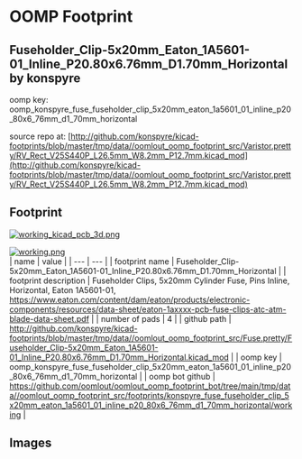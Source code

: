 # OOMP Footprint  
## Fuseholder_Clip-5x20mm_Eaton_1A5601-01_Inline_P20.80x6.76mm_D1.70mm_Horizontal  by konspyre  
  
oomp key: oomp_konspyre_fuse_fuseholder_clip_5x20mm_eaton_1a5601_01_inline_p20_80x6_76mm_d1_70mm_horizontal  
  
source repo at: [http://github.com/konspyre/kicad-footprints/blob/master/tmp/data//oomlout_oomp_footprint_src/Varistor.pretty/RV_Rect_V25S440P_L26.5mm_W8.2mm_P12.7mm.kicad_mod](http://github.com/konspyre/kicad-footprints/blob/master/tmp/data//oomlout_oomp_footprint_src/Varistor.pretty/RV_Rect_V25S440P_L26.5mm_W8.2mm_P12.7mm.kicad_mod)  
## Footprint  
  
[![working_kicad_pcb_3d.png](working_kicad_pcb_3d_600.png)](working_kicad_pcb_3d.png)  
  
[![working.png](working_600.png)](working.png)  
| name | value | 
| --- | --- | 
| footprint name | Fuseholder_Clip-5x20mm_Eaton_1A5601-01_Inline_P20.80x6.76mm_D1.70mm_Horizontal | 
| footprint description | Fuseholder Clips, 5x20mm Cylinder Fuse, Pins Inline, Horizontal, Eaton 1A5601-01, https://www.eaton.com/content/dam/eaton/products/electronic-components/resources/data-sheet/eaton-1axxxx-pcb-fuse-clips-atc-atm-blade-data-sheet.pdf | 
| number of pads | 4 | 
| github path | http://github.com/konspyre/kicad-footprints/blob/master/tmp/data//oomlout_oomp_footprint_src/Fuse.pretty/Fuseholder_Clip-5x20mm_Eaton_1A5601-01_Inline_P20.80x6.76mm_D1.70mm_Horizontal.kicad_mod | 
| oomp key | oomp_konspyre_fuse_fuseholder_clip_5x20mm_eaton_1a5601_01_inline_p20_80x6_76mm_d1_70mm_horizontal | 
| oomp bot github | https://github.com/oomlout/oomlout_oomp_footprint_bot/tree/main/tmp/data//oomlout_oomp_footprint_src/footprints/konspyre_fuse_fuseholder_clip_5x20mm_eaton_1a5601_01_inline_p20_80x6_76mm_d1_70mm_horizontal/working | 
## Images  
